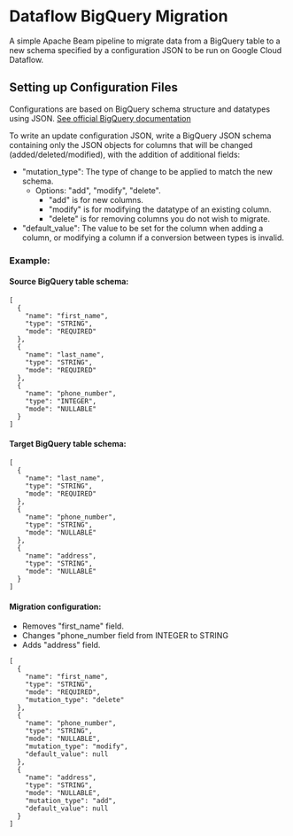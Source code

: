 # Dataflow BigQuery Migration
A simple Apache Beam pipeline to migrate data from a BigQuery table to a new schema specified by a configuration JSON to be run on Google Cloud Dataflow.

## Setting up Configuration Files
Configurations are based on BigQuery schema structure and datatypes using JSON. [See official BigQuery documentation](https://cloud.google.com/bigquery/docs/schemas#specifying_a_json_schema_file)

To write an update configuration JSON, write a BigQuery JSON schema containing only the JSON objects for columns that will be changed (added/deleted/modified), with the addition of additional fields: 
- "mutation_type": The type of change to be applied to match the new schema.
  - Options: "add", "modify", "delete".
    - "add" is for new columns.
    - "modify" is for modifying the datatype of an existing column.
    - "delete" is for removing columns you do not wish to migrate.
- "default_value": The value to be set for the column when adding a column, or modifying a column if a conversion between types is invalid.

### Example:
#### Source BigQuery table schema:
```
[
  {
    "name": "first_name",
    "type": "STRING",
    "mode": "REQUIRED"
  },
  {
    "name": "last_name",
    "type": "STRING",
    "mode": "REQUIRED"
  },
  {
    "name": "phone_number",
    "type": "INTEGER",
    "mode": "NULLABLE"
  }
]
```

#### Target BigQuery table schema:
```
[
  {
    "name": "last_name",
    "type": "STRING",
    "mode": "REQUIRED"
  },
  {
    "name": "phone_number",
    "type": "STRING",
    "mode": "NULLABLE"
  },
  {
    "name": "address",
    "type": "STRING",
    "mode": "NULLABLE"
  }
]
```

#### Migration configuration:
- Removes "first_name" field.
- Changes "phone_number field from INTEGER to STRING
- Adds "address" field.
```
[
  {
    "name": "first_name",
    "type": "STRING",
    "mode": "REQUIRED",
    "mutation_type": "delete"
  },
  {
    "name": "phone_number",
    "type": "STRING",
    "mode": "NULLABLE",
    "mutation_type": "modify",
    "default_value": null
  },
  {
    "name": "address",
    "type": "STRING",
    "mode": "NULLABLE",
    "mutation_type": "add",
    "default_value": null
  }
]
```
